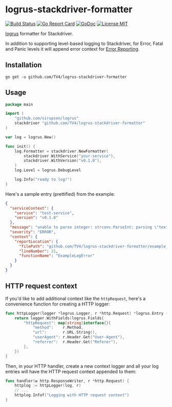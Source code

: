 # logrus-stackdriver-formatter

[![Build Status](https://travis-ci.org/TV4/logrus-stackdriver-formatter.svg?branch=master)](https://travis-ci.org/TV4/logrus-stackdriver-formatter)
[![Go Report Card](https://goreportcard.com/badge/github.com/TV4/logrus-stackdriver-formatter)](https://goreportcard.com/report/github.com/TV4/logrus-stackdriver-formatter)
[![GoDoc](https://img.shields.io/badge/godoc-reference-blue.svg?style=flat)](https://godoc.org/github.com/TV4/logrus-stackdriver-formatter)
[![License MIT](https://img.shields.io/badge/license-MIT-lightgrey.svg?style=flat)](https://github.com/TV4/logrus-stackdriver-formatter#license)

[logrus](https://github.com/sirupsen/logrus) formatter for Stackdriver.

In addition to supporting level-based logging to Stackdriver, for Error, Fatal and Panic levels it will append error context for [Error Reporting](https://cloud.google.com/error-reporting/).

## Installation

```shell
go get -u github.com/TV4/logrus-stackdriver-formatter
```

## Usage

```go
package main

import (
    "github.com/sirupsen/logrus"
    stackdriver "github.com/TV4/logrus-stackdriver-formatter"
)

var log = logrus.New()

func init() {
    log.Formatter = stackdriver.NewFormatter(
        stackdriver.WithService("your-service"), 
        stackdriver.WithVersion("v0.1.0"),
    )
    log.Level = logrus.DebugLevel

    log.Info("ready to log!")
}
```

Here's a sample entry (prettified) from the example:

```json
{
  "serviceContext": {
    "service": "test-service",
    "version": "v0.1.0"
  },
  "message": "unable to parse integer: strconv.ParseInt: parsing \"text\": invalid syntax",
  "severity": "ERROR",
  "context": {
    "reportLocation": {
      "filePath": "github.com/TV4/logrus-stackdriver-formatter/example_test.go",
      "lineNumber": 21,
      "functionName": "ExampleLogError"
    }
  }
}
```

## HTTP request context

If you'd like to add additional context like the `httpRequest`, here's a convenience function for creating a HTTP logger:

```go
func httpLogger(logger *logrus.Logger, r *http.Request) *logrus.Entry {
    return logger.WithFields(logrus.Fields{
        "httpRequest": map[string]interface{}{
            "method":    r.Method,
            "url":       r.URL.String(),
            "userAgent": r.Header.Get("User-Agent"),
            "referrer":  r.Header.Get("Referer"),
        },
    })
}
```

Then, in your HTTP handler, create a new context logger and all your log entries will have the HTTP request context appended to them:

```go
func handler(w http.ResponseWriter, r *http.Request) {
    httplog := httpLogger(log, r)
    // ...
    httplog.Infof("Logging with HTTP request context")
}
```
